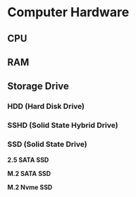 # Computer Hardware

[](#CPU)

## CPU


## RAM

## Storage Drive

### HDD (Hard Disk Drive)

### SSHD (Solid State Hybrid Drive)

### SSD (Solid State Drive)

**2.5 SATA SSD**

**M.2 SATA SSD**

**M.2 Nvme SSD**